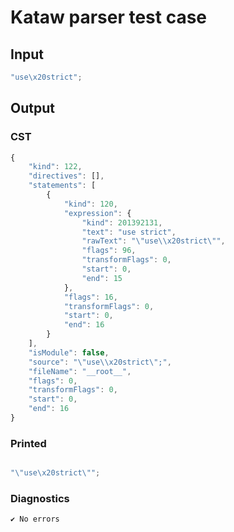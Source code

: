 # Kataw parser test case

## Input

`````js
"use\x20strict";
`````

## Output

### CST

```javascript
{
    "kind": 122,
    "directives": [],
    "statements": [
        {
            "kind": 120,
            "expression": {
                "kind": 201392131,
                "text": "use strict",
                "rawText": "\"use\\x20strict\"",
                "flags": 96,
                "transformFlags": 0,
                "start": 0,
                "end": 15
            },
            "flags": 16,
            "transformFlags": 0,
            "start": 0,
            "end": 16
        }
    ],
    "isModule": false,
    "source": "\"use\\x20strict\";",
    "fileName": "__root__",
    "flags": 0,
    "transformFlags": 0,
    "start": 0,
    "end": 16
}
```

### Printed

```javascript

"\"use\x20strict\"";
```

### Diagnostics

```javascript
✔ No errors
```


